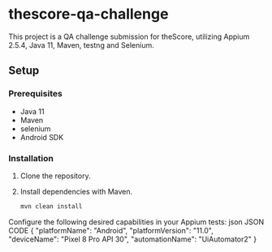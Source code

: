 # thescore-qa-challenge

This project is a QA challenge submission for theScore, utilizing Appium 2.5.4, Java 11, Maven, testng and Selenium.

## Setup

### Prerequisites

- Java 11
- Maven
- selenium
- Android SDK

### Installation

1. Clone the repository.
2. Install dependencies with Maven.

   ```bash
   mvn clean install
   
Configure the following desired capabilities in your Appium tests:
json
JSON CODE
{
  "platformName": "Android",
  "platformVersion": "11.0",
  "deviceName": "Pixel 8 Pro API 30",
  "automationName": "UiAutomator2"
}


 
